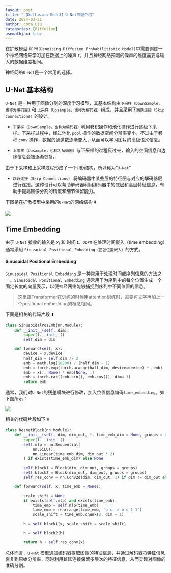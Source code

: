 ```yaml
---
layout: post
title: "【Diffusion Model】U-Net原理介绍"
date: 2024-03-21
author: cora Liu
categories: [Diffusion]
usemathjax: true
---
```


在扩散模型 `DDPM(Denoising Diffusion Probabilitistic Model)`中需要训练一个神经网络来学习加在数据上的噪声 $\epsilon$。并且神经网络预测的噪声的维度需要与输入的数据维度相同。

神经网络`U-Net`是一个常用的选择。

## U-Net 基本结构

`U-Net` 是一种用于图像分割的深度学习模型，其基本结构由`下采样（DownSample，也称为编码器)` 和 `上采样（Upsample，也称为解码器）`组成，并且采用了`跳跃连接（Skip Connections）`的设计。

- `下采样（DownSample，也称为编码器）`利用卷积操作和池化操作进行逐级下采样。下采样过程中，经过池化 `pool` 操作的数据空间分辨率变小，不过由于卷积 `conv` 操作，数据的通道数逐渐变大，从而可以学习图片的高级语义信息。

- `上采样（Upsample，也称为解码器）`与下采样的过程反过来，输入的空间信息和边缘信息会被逐渐恢复。

由于下采样和上采样过程形成了一个U形结构，所以称为“`U-Net`”

- `跳跃连接（Skip Connections）` 将编码器中某些层的特征图与对应的解码器层进行连接。这种设计可以帮助解码器利用编码器中的底层和高层特征信息，有助于提高图像分割的精度和细节保留能力。


下图是在扩散模型中采用的`U-Net`的网络结构 ⬇️

<img src="/assets/imgs/ai/diffusion/unet.png" />

## Time Embedding

由于 `U-Net` 接收的输入是 $x_t$ 和 时间 $t$。`DDPM` 在处理时间嵌入（time embedding）通常采用 `Sinusoidal Positional Embedding（正弦位置嵌入）`的方式。

#### Sinusoidal Positional Embedding
`Sinusoidal Positional Embedding` 是一种常用于处理时间或序列信息的方法之一。`Sinusoidal Positional Embedding` 通常用于为序列中的每个位置生成一个固定长度的向量表示，以便神经网络能够捕捉到序列中不同位置的信息。

> 这里跟Transformer在训练的时候用attention训练时，需要将文字再加上一个positional embedding的概念相同。

下面是相关的代码片段 ⬇️
```python
class SinusoidalPosEmb(nn.Module):
    def __init__(self, dim):
        super().__init__()
        self.dim = dim

    def forward(self, x):
        device = x.device
        half_dim = self.dim // 2
        emb = math.log(10000) / (half_dim - 1)
        emb = torch.exp(torch.arange(half_dim, device=device) * -emb)
        emb = x[:, None] * emb[None, :]
        emb = torch.cat((emb.sin(), emb.cos()), dim=-1)
        return emb
```


通常，我们对`U-Net`的残差模块进行修改，加入位置信息编码`time_embedding`。如下图所示：

<img src="/assets/imgs/ai/diffusion/unet-resnet.png" />

相关的代码片段如下 ⬇️
```python
class ResnetBlock(nn.Module):
    def __init__(self, dim, dim_out, *, time_emb_dim = None, groups = 8):
        super().__init__()
        self.mlp = nn.Sequential(
            nn.SiLU(),
            nn.Linear(time_emb_dim, dim_out * 2)
        ) if exists(time_emb_dim) else None

        self.block1 = Block(dim, dim_out, groups = groups)
        self.block2 = Block(dim_out, dim_out, groups = groups)
        self.res_conv = nn.Conv2d(dim, dim_out, 1) if dim != dim_out else nn.Identity()

    def forward(self, x, time_emb = None):

        scale_shift = None
        if exists(self.mlp) and exists(time_emb):
            time_emb = self.mlp(time_emb)
            time_emb = rearrange(time_emb, 'b c -> b c 1 1')
            scale_shift = time_emb.chunk(2, dim = 1)

        h = self.block1(x, scale_shift = scale_shift)

        h = self.block2(h)

        return h + self.res_conv(x)
```

总体而言，`U-Net` 模型通过编码器提取图像的特征信息，并通过解码器将特征信息恢复到原始分辨率，同时利用跳跃连接保留多层次的特征信息，从而实现对图像的准确分割。